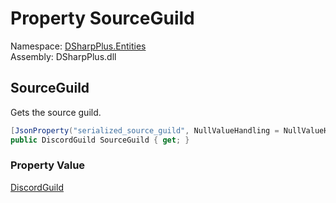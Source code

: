 # Property SourceGuild

Namespace: [DSharpPlus.Entities](DSharpPlus.Entities.md)  
Assembly: DSharpPlus.dll

## <a id="DSharpPlus_Entities_DiscordGuildTemplate_SourceGuild"></a>SourceGuild

Gets the source guild.

```csharp
[JsonProperty("serialized_source_guild", NullValueHandling = NullValueHandling.Ignore)]
public DiscordGuild SourceGuild { get; }
```

### Property Value

[DiscordGuild](DSharpPlus.Entities.DiscordGuild.md)

